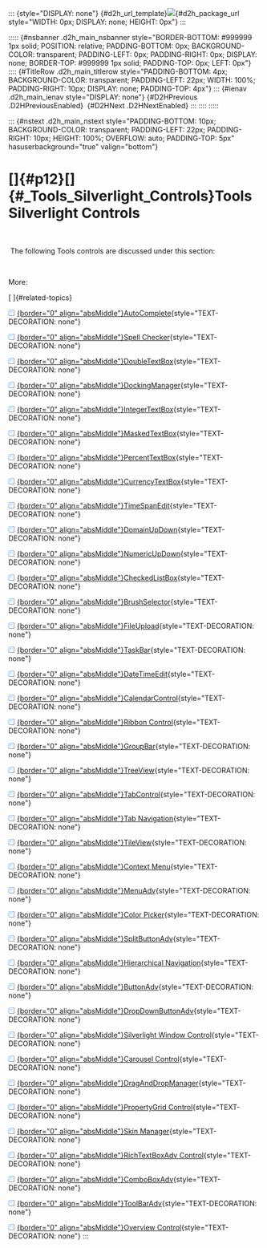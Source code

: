 ::: {style="DISPLAY: none"}
[](ms-xhelp:///?Id=d2h_url_template){#d2h_url_template}![](!package_url!){#d2h_package_url style="WIDTH: 0px; DISPLAY: none; HEIGHT: 0px"}
:::

::::: {#nsbanner .d2h_main_nsbanner style="BORDER-BOTTOM: #999999 1px solid; POSITION: relative; PADDING-BOTTOM: 0px; BACKGROUND-COLOR: transparent; PADDING-LEFT: 0px; PADDING-RIGHT: 0px; DISPLAY: none; BORDER-TOP: #999999 1px solid; PADDING-TOP: 0px; LEFT: 0px"}
:::: {#TitleRow .d2h_main_titlerow style="PADDING-BOTTOM: 4px; BACKGROUND-COLOR: transparent; PADDING-LEFT: 22px; WIDTH: 100%; PADDING-RIGHT: 10px; DISPLAY: none; PADDING-TOP: 4px"}
::: {#ienav .d2h_main_ienav style="DISPLAY: none"}
[](ms-xhelp:///?Id=a3d14a2b-cb4a-4a88-b4ba-09e65401f5fc){#D2HPrevious .D2HPreviousEnabled}  [](ms-xhelp:///?Id=1ea39b39-de64-4425-ae1a-cada91cd3d6e){#D2HNext .D2HNextEnabled}
:::
::::
:::::

::: {#nstext .d2h_main_nstext style="PADDING-BOTTOM: 10px; BACKGROUND-COLOR: transparent; PADDING-LEFT: 22px; PADDING-RIGHT: 10px; HEIGHT: 100%; OVERFLOW: auto; PADDING-TOP: 5px" hasuserbackground="true" valign="bottom"}
# []{#p12}[]{#_Tools_Silverlight_Controls}Tools Silverlight Controls

 

 The following Tools controls are discussed under this section:

 

More:

[ ]{#related-topics}

[![](../button.gif){border="0" align="absMiddle"}AutoComplete](ms-xhelp:///?Id=1ea39b39-de64-4425-ae1a-cada91cd3d6e){style="TEXT-DECORATION: none"}

[![](../button.gif){border="0" align="absMiddle"}Spell Checker](ms-xhelp:///?Id=4f03daee-0355-49e3-8df6-19356be64765){style="TEXT-DECORATION: none"}

[![](../button.gif){border="0" align="absMiddle"}DoubleTextBox](ms-xhelp:///?Id=3b6df348-8c96-4eca-9257-99b0321447df){style="TEXT-DECORATION: none"}

[![](../button.gif){border="0" align="absMiddle"}DockingManager](ms-xhelp:///?Id=23db4e46-58d1-48b5-b0cb-bdf99f50697a){style="TEXT-DECORATION: none"}

[![](../button.gif){border="0" align="absMiddle"}IntegerTextBox](ms-xhelp:///?Id=4c8f6e4d-e561-4df7-82b6-79e8d79234ea){style="TEXT-DECORATION: none"}

[![](../button.gif){border="0" align="absMiddle"}MaskedTextBox](ms-xhelp:///?Id=3f121067-4bf0-4eb2-a08e-d4170d387a85){style="TEXT-DECORATION: none"}

[![](../button.gif){border="0" align="absMiddle"}PercentTextBox](ms-xhelp:///?Id=cb1d2530-fb79-48fa-a8c0-2397e1eae7c5){style="TEXT-DECORATION: none"}

[![](../button.gif){border="0" align="absMiddle"}CurrencyTextBox](ms-xhelp:///?Id=2a301353-3a33-4e43-b693-892924215a51){style="TEXT-DECORATION: none"}

[![](../button.gif){border="0" align="absMiddle"}TimeSpanEdit](ms-xhelp:///?Id=5807b870-e01b-4eb2-ac55-7a0fd9d899eb){style="TEXT-DECORATION: none"}

[![](../button.gif){border="0" align="absMiddle"}DomainUpDown](ms-xhelp:///?Id=c8f507c2-8a58-40ba-90a2-1a96f94a0c39){style="TEXT-DECORATION: none"}

[![](../button.gif){border="0" align="absMiddle"}NumericUpDown](ms-xhelp:///?Id=e4fc5ad6-ec21-4c18-9b3e-772b32c36fb4){style="TEXT-DECORATION: none"}

[![](../button.gif){border="0" align="absMiddle"}CheckedListBox](ms-xhelp:///?Id=a72dd689-1386-48c2-b373-d25df640dcc3){style="TEXT-DECORATION: none"}

[![](../button.gif){border="0" align="absMiddle"}BrushSelector](ms-xhelp:///?Id=cd3fa038-fe7e-442e-9ccb-62a159bce575){style="TEXT-DECORATION: none"}

[![](../button.gif){border="0" align="absMiddle"}FileUpload](ms-xhelp:///?Id=1dfe7522-b5ef-4413-b4be-2b92412c62ff){style="TEXT-DECORATION: none"}

[![](../button.gif){border="0" align="absMiddle"}TaskBar](ms-xhelp:///?Id=220ed735-aabe-49c1-8134-3265f4508f2b){style="TEXT-DECORATION: none"}

[![](../button.gif){border="0" align="absMiddle"}DateTimeEdit](ms-xhelp:///?Id=119cfd1e-59f2-4d2f-968f-d8f50eaa1891){style="TEXT-DECORATION: none"}

[![](../button.gif){border="0" align="absMiddle"}CalendarControl](ms-xhelp:///?Id=0556358f-6c85-40dc-bf72-cb2c21f2abc5){style="TEXT-DECORATION: none"}

[![](../button.gif){border="0" align="absMiddle"}Ribbon Control](ms-xhelp:///?Id=79b1d2f8-80ee-4d21-9799-3e33cb38ed07){style="TEXT-DECORATION: none"}

[![](../button.gif){border="0" align="absMiddle"}GroupBar](ms-xhelp:///?Id=c696a670-356a-4cae-9c11-09ed56a99c6a){style="TEXT-DECORATION: none"}

[![](../button.gif){border="0" align="absMiddle"}TreeView](ms-xhelp:///?Id=8f354893-d80a-4441-b0e4-63c0ff85b39a){style="TEXT-DECORATION: none"}

[![](../button.gif){border="0" align="absMiddle"}TabControl](ms-xhelp:///?Id=58920a68-3c07-4231-9bcf-80614f9c0705){style="TEXT-DECORATION: none"}

[![](../button.gif){border="0" align="absMiddle"}Tab Navigation](ms-xhelp:///?Id=be9ce1df-99a8-426e-a61e-c19d43de9721){style="TEXT-DECORATION: none"}

[![](../button.gif){border="0" align="absMiddle"}TileView](ms-xhelp:///?Id=2b8fa141-069f-4f04-8d78-261344acf38b){style="TEXT-DECORATION: none"}

[![](../button.gif){border="0" align="absMiddle"}Context Menu](ms-xhelp:///?Id=76812102-932b-4fa5-a34b-3d9f22fdfc9a){style="TEXT-DECORATION: none"}

[![](../button.gif){border="0" align="absMiddle"}MenuAdv](ms-xhelp:///?Id=2c98ada1-4ca5-4d64-aacd-278561503e34){style="TEXT-DECORATION: none"}

[![](../button.gif){border="0" align="absMiddle"}Color Picker](ms-xhelp:///?Id=5241d6b6-9d2c-4214-a720-032cb551e569){style="TEXT-DECORATION: none"}

[![](../button.gif){border="0" align="absMiddle"}SplitButtonAdv](ms-xhelp:///?Id=7e26eaa3-aecf-4b5d-b0f2-0dd54698da81){style="TEXT-DECORATION: none"}

[![](../button.gif){border="0" align="absMiddle"}Hierarchical Navigation](ms-xhelp:///?Id=cf21edba-0c23-4dab-88a6-1a75e912b636){style="TEXT-DECORATION: none"}

[![](../button.gif){border="0" align="absMiddle"}ButtonAdv](ms-xhelp:///?Id=af2846a7-1a20-405c-81f5-8d18937f7fb0){style="TEXT-DECORATION: none"}

[![](../button.gif){border="0" align="absMiddle"}DropDownButtonAdv](ms-xhelp:///?Id=8262cfad-61b4-4406-9b36-d961910042a1){style="TEXT-DECORATION: none"}

[![](../button.gif){border="0" align="absMiddle"}Silverlight Window Control](ms-xhelp:///?Id=07d389f1-75e7-4887-938d-ea18cb7271cb){style="TEXT-DECORATION: none"}

[![](../button.gif){border="0" align="absMiddle"}Carousel Control](ms-xhelp:///?Id=98fd74f7-b756-470a-bf72-6ecca26e8cc8){style="TEXT-DECORATION: none"}

[![](../button.gif){border="0" align="absMiddle"}DragAndDropManager](ms-xhelp:///?Id=682202df-cdd1-47c6-b1a6-04ddb2f472d7){style="TEXT-DECORATION: none"}

[![](../button.gif){border="0" align="absMiddle"}PropertyGrid Control](ms-xhelp:///?Id=d43015ca-a1c3-45b4-ad7c-81565cea3f7a){style="TEXT-DECORATION: none"}

[![](../button.gif){border="0" align="absMiddle"}Skin Manager](ms-xhelp:///?Id=0023cc04-12c1-4630-8526-45fc380ac485){style="TEXT-DECORATION: none"}

[![](../button.gif){border="0" align="absMiddle"}RichTextBoxAdv Control](ms-xhelp:///?Id=208b5198-1c42-428e-a6c5-bc7d24e4b0b5){style="TEXT-DECORATION: none"}

[![](../button.gif){border="0" align="absMiddle"}ComboBoxAdv](ms-xhelp:///?Id=588aef5a-9622-471c-8b1e-7c818199bd09){style="TEXT-DECORATION: none"}

[![](../button.gif){border="0" align="absMiddle"}ToolBarAdv](ms-xhelp:///?Id=1e5e1a0d-79bd-4838-ae1b-09e0109c06c0){style="TEXT-DECORATION: none"}

[![](../button.gif){border="0" align="absMiddle"}Overview Control](ms-xhelp:///?Id=c2d6b414-42f3-41bb-b962-c4e7b2cb3070){style="TEXT-DECORATION: none"}
:::
